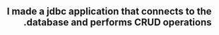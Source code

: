 <h2 dir="rtl"> I made a jdbc application that connects to the database and performs CRUD operations.
</h3>
